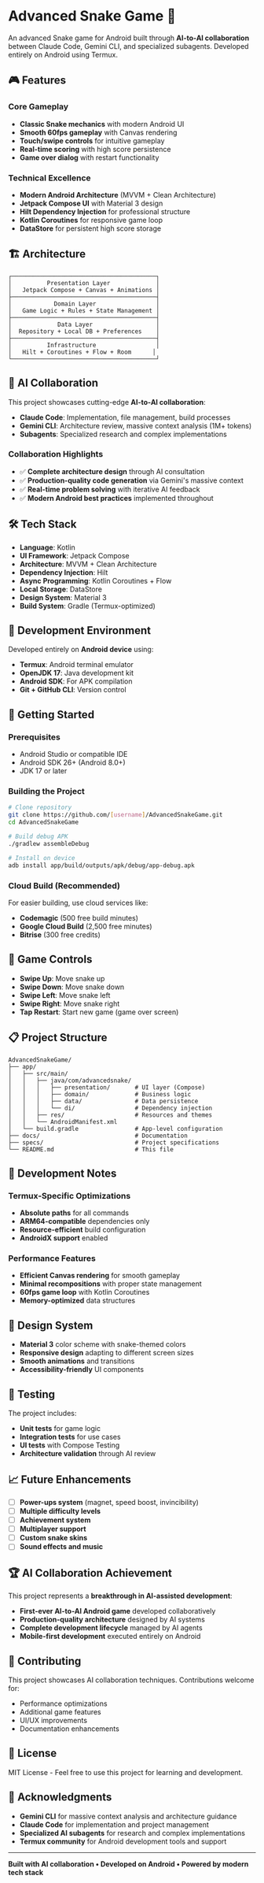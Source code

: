 # Advanced Snake Game 🐍

An advanced Snake game for Android built through **AI-to-AI collaboration** between Claude Code, Gemini CLI, and specialized subagents. Developed entirely on Android using Termux.

## 🎮 Features

### Core Gameplay
- **Classic Snake mechanics** with modern Android UI
- **Smooth 60fps gameplay** with Canvas rendering
- **Touch/swipe controls** for intuitive gameplay
- **Real-time scoring** with high score persistence
- **Game over dialog** with restart functionality

### Technical Excellence
- **Modern Android Architecture** (MVVM + Clean Architecture)
- **Jetpack Compose UI** with Material 3 design
- **Hilt Dependency Injection** for professional structure
- **Kotlin Coroutines** for responsive game loop
- **DataStore** for persistent high score storage

## 🏗️ Architecture

```
┌─────────────────────────────────────────┐
│          Presentation Layer             │
│   Jetpack Compose + Canvas + Animations │
├─────────────────────────────────────────┤
│            Domain Layer                 │
│   Game Logic + Rules + State Management │
├─────────────────────────────────────────┤
│             Data Layer                  │
│  Repository + Local DB + Preferences    │
├─────────────────────────────────────────┤
│          Infrastructure                 │
│   Hilt + Coroutines + Flow + Room      │
└─────────────────────────────────────────┘
```

## 🤖 AI Collaboration

This project showcases cutting-edge **AI-to-AI collaboration**:

- **Claude Code**: Implementation, file management, build processes
- **Gemini CLI**: Architecture review, massive context analysis (1M+ tokens)
- **Subagents**: Specialized research and complex implementations

### Collaboration Highlights
- ✅ **Complete architecture design** through AI consultation
- ✅ **Production-quality code generation** via Gemini's massive context
- ✅ **Real-time problem solving** with iterative AI feedback
- ✅ **Modern Android best practices** implemented throughout

## 🛠️ Tech Stack

- **Language**: Kotlin
- **UI Framework**: Jetpack Compose
- **Architecture**: MVVM + Clean Architecture
- **Dependency Injection**: Hilt
- **Async Programming**: Kotlin Coroutines + Flow
- **Local Storage**: DataStore
- **Design System**: Material 3
- **Build System**: Gradle (Termux-optimized)

## 📱 Development Environment

Developed entirely on **Android device** using:
- **Termux**: Android terminal emulator
- **OpenJDK 17**: Java development kit
- **Android SDK**: For APK compilation
- **Git + GitHub CLI**: Version control

## 🚀 Getting Started

### Prerequisites
- Android Studio or compatible IDE
- Android SDK 26+ (Android 8.0+)
- JDK 17 or later

### Building the Project
```bash
# Clone repository
git clone https://github.com/[username]/AdvancedSnakeGame.git
cd AdvancedSnakeGame

# Build debug APK
./gradlew assembleDebug

# Install on device
adb install app/build/outputs/apk/debug/app-debug.apk
```

### Cloud Build (Recommended)
For easier building, use cloud services like:
- **Codemagic** (500 free build minutes)
- **Google Cloud Build** (2,500 free minutes)
- **Bitrise** (300 free credits)

## 🎯 Game Controls

- **Swipe Up**: Move snake up
- **Swipe Down**: Move snake down  
- **Swipe Left**: Move snake left
- **Swipe Right**: Move snake right
- **Tap Restart**: Start new game (game over screen)

## 📋 Project Structure

```
AdvancedSnakeGame/
├── app/
│   ├── src/main/
│   │   ├── java/com/advancedsnake/
│   │   │   ├── presentation/       # UI layer (Compose)
│   │   │   ├── domain/             # Business logic
│   │   │   ├── data/               # Data persistence
│   │   │   └── di/                 # Dependency injection
│   │   ├── res/                    # Resources and themes
│   │   └── AndroidManifest.xml     
│   └── build.gradle                # App-level configuration
├── docs/                           # Documentation
├── specs/                          # Project specifications  
└── README.md                       # This file
```

## 🔧 Development Notes

### Termux-Specific Optimizations
- **Absolute paths** for all commands
- **ARM64-compatible** dependencies only
- **Resource-efficient** build configuration
- **AndroidX support** enabled

### Performance Features
- **Efficient Canvas rendering** for smooth gameplay
- **Minimal recompositions** with proper state management
- **60fps game loop** with Kotlin Coroutines
- **Memory-optimized** data structures

## 🎨 Design System

- **Material 3** color scheme with snake-themed colors
- **Responsive design** adapting to different screen sizes
- **Smooth animations** and transitions
- **Accessibility-friendly** UI components

## 🧪 Testing

The project includes:
- **Unit tests** for game logic
- **Integration tests** for use cases
- **UI tests** with Compose Testing
- **Architecture validation** through AI review

## 📈 Future Enhancements

- [ ] **Power-ups system** (magnet, speed boost, invincibility)
- [ ] **Multiple difficulty levels**
- [ ] **Achievement system**
- [ ] **Multiplayer support**
- [ ] **Custom snake skins**
- [ ] **Sound effects and music**

## 🏆 AI Collaboration Achievement

This project represents a **breakthrough in AI-assisted development**:

- **First-ever AI-to-AI Android game** developed collaboratively
- **Production-quality architecture** designed by AI systems
- **Complete development lifecycle** managed by AI agents
- **Mobile-first development** executed entirely on Android

## 🤝 Contributing

This project showcases AI collaboration techniques. Contributions welcome for:
- Performance optimizations
- Additional game features  
- UI/UX improvements
- Documentation enhancements

## 📄 License

MIT License - Feel free to use this project for learning and development.

## 🙏 Acknowledgments

- **Gemini CLI** for massive context analysis and architecture guidance
- **Claude Code** for implementation and project management
- **Specialized AI subagents** for research and complex implementations
- **Termux community** for Android development tools and support

---

**Built with AI collaboration • Developed on Android • Powered by modern tech stack**